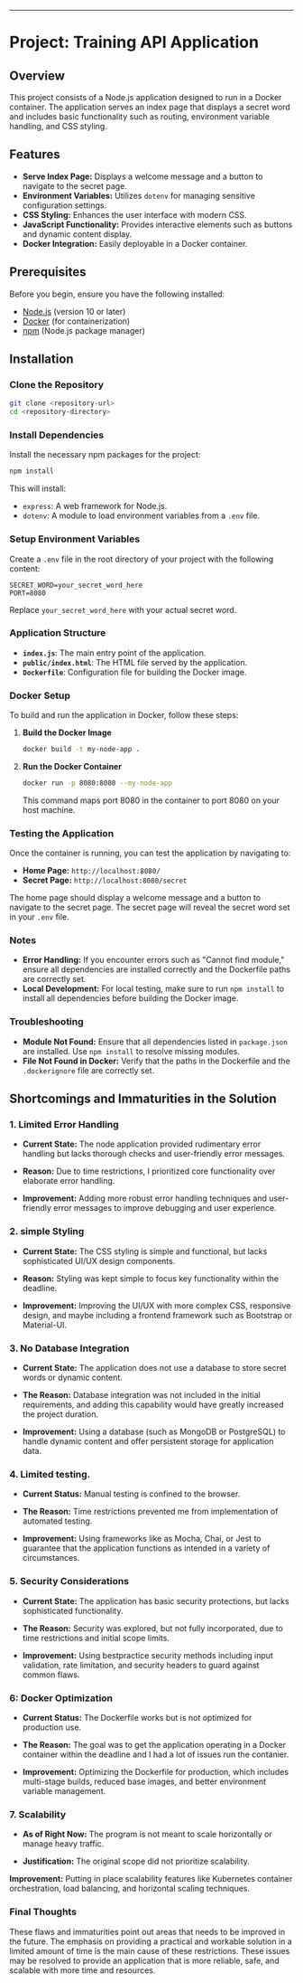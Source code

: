 

---

# Project: Training API Application

## Overview

This project consists of a Node.js application designed to run in a Docker container. The application serves an index page that displays a secret word and includes basic functionality such as routing, environment variable handling, and CSS styling.

## Features

- **Serve Index Page:** Displays a welcome message and a button to navigate to the secret page.
- **Environment Variables:** Utilizes `dotenv` for managing sensitive configuration settings.
- **CSS Styling:** Enhances the user interface with modern CSS.
- **JavaScript Functionality:** Provides interactive elements such as buttons and dynamic content display.
- **Docker Integration:** Easily deployable in a Docker container.

## Prerequisites

Before you begin, ensure you have the following installed:

- [Node.js](https://nodejs.org/) (version 10 or later)
- [Docker](https://www.docker.com/get-started) (for containerization)
- [npm](https://www.npmjs.com/) (Node.js package manager)

## Installation

### Clone the Repository

```bash
git clone <repository-url>
cd <repository-directory>
```

### Install Dependencies

Install the necessary npm packages for the project:

```bash
npm install
```

This will install:

- `express`: A web framework for Node.js.
- `dotenv`: A module to load environment variables from a `.env` file.

### Setup Environment Variables

Create a `.env` file in the root directory of your project with the following content:

```
SECRET_WORD=your_secret_word_here
PORT=8080
```

Replace `your_secret_word_here` with your actual secret word.

### Application Structure

- **`index.js`**: The main entry point of the application.
- **`public/index.html`**: The HTML file served by the application.
- **`Dockerfile`**: Configuration file for building the Docker image.

### Docker Setup

To build and run the application in Docker, follow these steps:

1. **Build the Docker Image**

   ```bash
   docker build -t my-node-app .
   ```

2. **Run the Docker Container**

   ```bash
   docker run -p 8080:8080 --my-node-app
   ```

   This command maps port 8080 in the container to port 8080 on your host machine.

### Testing the Application

Once the container is running, you can test the application by navigating to:

- **Home Page:** `http://localhost:8080/`
- **Secret Page:** `http://localhost:8080/secret`

The home page should display a welcome message and a button to navigate to the secret page. The secret page will reveal the secret word set in your `.env` file.

### Notes

- **Error Handling:** If you encounter errors such as "Cannot find module," ensure all dependencies are installed correctly and the Dockerfile paths are correctly set.
- **Local Development:** For local testing, make sure to run `npm install` to install all dependencies before building the Docker image.

### Troubleshooting

- **Module Not Found:** Ensure that all dependencies listed in `package.json` are installed. Use `npm install` to resolve missing modules.
- **File Not Found in Docker:** Verify that the paths in the Dockerfile and the `.dockerignore` file are correctly set.


## Shortcomings and Immaturities in the Solution


### 1. Limited Error Handling 
- **Current State:** The node application provided rudimentary error handling but lacks thorough checks and user-friendly error messages.
- **Reason:** Due to time restrictions, I prioritized core functionality over elaborate error handling.

- **Improvement:** Adding more robust error handling techniques and user-friendly error messages to improve debugging and user experience.

### 2. simple Styling 
- **Current State:** The CSS styling is simple and functional, but lacks sophisticated UI/UX design components.
- **Reason:** Styling was kept simple to focus key functionality within the deadline.

- **Improvement:** Improving the UI/UX with more complex CSS, responsive design, and maybe including a frontend framework such as Bootstrap or Material-UI.



### 3. No Database Integration 
- **Current State:** The application does not use a database to store secret words or dynamic content.
- **The Reason:** Database integration was not included in the initial requirements, and adding this capability would have greatly increased the project duration.

- **Improvement:** Using a database (such as MongoDB or PostgreSQL) to handle dynamic content and offer persistent storage for application data.



### 4. Limited testing.

- **Current Status:** Manual testing is confined to the browser.

- **The Reason:** Time restrictions prevented me from implementation of automated testing.

- **Improvement:** Using frameworks like as Mocha, Chai, or Jest to guarantee that the application functions as intended in a variety of circumstances.



### 5. Security Considerations 
- **Current State:** The application has basic security protections, but lacks sophisticated functionality.
- **The Reason:** Security was explored, but not fully incorporated, due to time restrictions and initial scope limits.

- **Improvement:** Using bestpractice security methods including input validation, rate limitation, and security headers to guard against common flaws.



### 6: Docker Optimization

- **Current Status:** The Dockerfile works but is not optimized for production use.

- **The Reason:** The goal was to get the application operating in a Docker container within the deadline and I had a lot of issues run the contanier.

- **Improvement:** Optimizing the Dockerfile for production, which includes multi-stage builds, reduced base images, and better environment variable management.

### 7. Scalability 
- **As of Right Now:** The program is not meant to scale horizontally or manage heavy traffic.

- **Justification:** The original scope did not prioritize scalability.

**Improvement:** Putting in place scalability features like Kubernetes container orchestration, load balancing, and horizontal scaling techniques.



### Final Thoughts

These flaws and immaturities point out areas that needs to be improved in the future. The emphasis on providing a practical and workable solution in a limited amount of time is the main cause of these restrictions. These issues may be resolved to provide an application that is more reliable, safe, and scalable with more time and resources.










